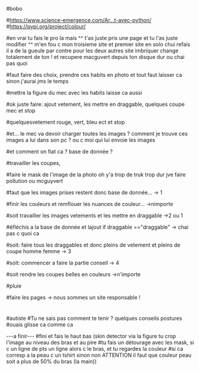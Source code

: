 #bobo

#https://www.science-emergence.com/Ar...t-avec-python/
#https://pypi.org/project/colour/

#en vrai tu fais le pro la mais ^^ t'as juste pris une page et tu l'as juste modifier ^^ m'en fou c mon troisieme site et premier site en solo chui refais il a de la gueule par contre pour les deux autres site imbriquer change totalement de ton ! et recupere macguvert depuis ton disque dur ou chai pas quoi

#faut faire des choix, prendre ces habits en photo et tout faut laisser ca sinon j'aurai jms le temps

#mettre la figure du mec avec les habits laisse ca aussi


#ok juste faire: ajout vetement, les mettre en draggable, quelques coupe mec et stop 

#quelquesvetement rouge, vert, bleu ect et stop

#et... le mec va devoir charger toutes les images ? comment je trouve ces images a lui dans son pc ? ou c moi qui lui envoie les images

#et comment on fiat ca ? base de donnée ?



#travailler les coupes,

#faire le mask de l'image de la photo oh y'a trop de truk trop dur jve faire pollution ou mcguyvert 

#faut que les images prises restent donc base de donnée... -> 1

#finir les couleurs et remflouer les nuances de couleur... ->nimporte

#soit travailler les images vetements et les mettre en draggable ->2 ou 1

#éfléchis a la base de donnée et lajout if draggable =="draggable"  -> chai pas c quoi ca   

#soit: faire tous les draggables et donc pleins de vetement et pleins de coupe homme femme -> 3

#soit: commencer a faire la partie conseil -> 4

#soit  rendre les coupes belles en couleurs ->n'importe



#pluie

#faire les pages -> nous sommes un site responsable !
#

#autiste
#Tu ne sais pas comment te tenir ? quelques conseils postures
#ouais glisse ca comme ca




---a finir---
#fini et fais le haut bas (skin detector via la figure tu crop l'image au niveau des bras et au pire
#tu fais un détourage avec les mask, si c un ligne de pts un ligne alors c le bras, et tu regardes la couleur 
#si ca corresp a la peau c un tshirt sinon non ATTENTION il faut que couleur peau soit a plus de 50% du bras (la main))




